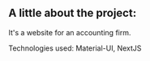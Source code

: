 ## A little about the project:

It's a website for an accounting firm.

Technologies used: Material-UI, NextJS
